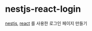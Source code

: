 # nestjs-react-login

[nestjs](https://nestjs.com/), [react](https://ko.react.dev/) 를 사용한 로그인 페이지 만들기
